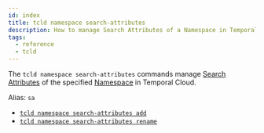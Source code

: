 ```yaml
---
id: index
title: tcld namespace search-attributes
description: How to manage Search Attributes of a Namespace in Temporal Cloud using tcld.
tags:
  - reference
  - tcld
---
```


The `tcld namespace search-attributes` commands manage [Search Attributes](/concepts/what-is-a-search-attribute) of the specified [Namespace](/concepts/what-is-a-namespace) in Temporal Cloud.

Alias: `sa`

- [`tcld namespace search-attributes add`](/cloud/tcld/namespace/search-attributes/add)
- [`tcld namespace search-attributes rename`](/cloud/tcld/namespace/search-attributes/rename)
